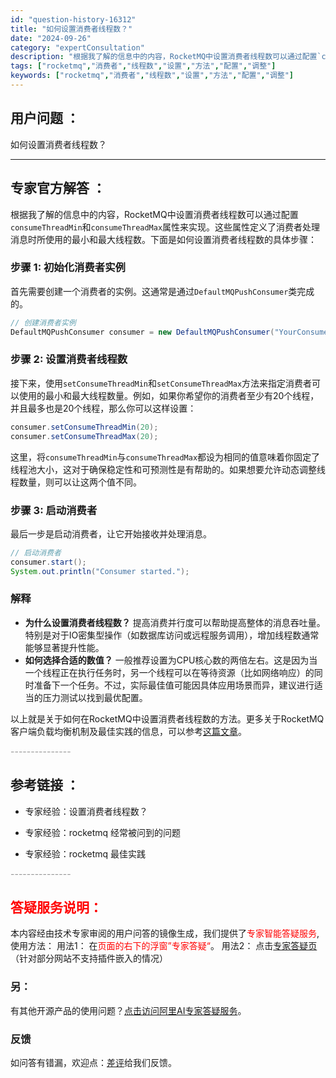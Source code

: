 ```yaml
---
id: "question-history-16312"
title: "如何设置消费者线程数？"
date: "2024-09-26"
category: "expertConsultation"
description: "根据我了解的信息中的内容，RocketMQ中设置消费者线程数可以通过配置`consumeThreadMin`和`consumeThreadMax`属性来实现。这些属性定义了消费者处理消息时所使用的最小和最大线程数。下面是如何设置消费者线程数的具体步骤：### 步骤 1: 初始化消费者实例首先需要创建"
tags: ["rocketmq","消费者","线程数","设置","方法","配置","调整"]
keywords: ["rocketmq","消费者","线程数","设置","方法","配置","调整"]
---
```


## 用户问题 ： 
 如何设置消费者线程数？  

---------------
## 专家官方解答 ：

根据我了解的信息中的内容，RocketMQ中设置消费者线程数可以通过配置`consumeThreadMin`和`consumeThreadMax`属性来实现。这些属性定义了消费者处理消息时所使用的最小和最大线程数。下面是如何设置消费者线程数的具体步骤：

### 步骤 1: 初始化消费者实例
首先需要创建一个消费者的实例。这通常是通过`DefaultMQPushConsumer`类完成的。

```java
// 创建消费者实例
DefaultMQPushConsumer consumer = new DefaultMQPushConsumer("YourConsumerGroup");
```

### 步骤 2: 设置消费者线程数
接下来，使用`setConsumeThreadMin`和`setConsumeThreadMax`方法来指定消费者可以使用的最小和最大线程数量。例如，如果你希望你的消费者至少有20个线程，并且最多也是20个线程，那么你可以这样设置：

```java
consumer.setConsumeThreadMin(20);
consumer.setConsumeThreadMax(20);
```

这里，将`consumeThreadMin`与`consumeThreadMax`都设为相同的值意味着你固定了线程池大小，这对于确保稳定性和可预测性是有帮助的。如果想要允许动态调整线程数量，则可以让这两个值不同。

### 步骤 3: 启动消费者
最后一步是启动消费者，让它开始接收并处理消息。

```java
// 启动消费者
consumer.start();
System.out.println("Consumer started.");
```

### 解释
- **为什么设置消费者线程数？** 提高消费并行度可以帮助提高整体的消息吞吐量。特别是对于IO密集型操作（如数据库访问或远程服务调用），增加线程数通常能够显著提升性能。
- **如何选择合适的数值？** 一般推荐设置为CPU核心数的两倍左右。这是因为当一个线程正在执行任务时，另一个线程可以在等待资源（比如网络响应）的同时准备下一个任务。不过，实际最佳值可能因具体应用场景而异，建议进行适当的压力测试以找到最优配置。

以上就是关于如何在RocketMQ中设置消费者线程数的方法。更多关于RocketMQ客户端负载均衡机制及最佳实践的信息，可以参考[这篇文章](https://rocketmq-learning.com/learning/rocketmq-client/)。


<font color="#949494">---------------</font> 


## 参考链接 ：

* 专家经验：设置消费者线程数？ 
 
 * 专家经验：rocketmq  经常被问到的问题 
 
 * 专家经验：rocketmq   最佳实践 


 <font color="#949494">---------------</font> 
 


## <font color="#FF0000">答疑服务说明：</font> 

本内容经由技术专家审阅的用户问答的镜像生成，我们提供了<font color="#FF0000">专家智能答疑服务</font>,使用方法：
用法1： 在<font color="#FF0000">页面的右下的浮窗”专家答疑“</font>。
用法2： 点击[专家答疑页](https://answer.opensource.alibaba.com/docs/intro)（针对部分网站不支持插件嵌入的情况）
### 另：


有其他开源产品的使用问题？[点击访问阿里AI专家答疑服务](https://answer.opensource.alibaba.com/docs/intro)。
### 反馈
如问答有错漏，欢迎点：[差评](https://ai.nacos.io/user/feedbackByEnhancerGradePOJOID?enhancerGradePOJOId=17189)给我们反馈。
